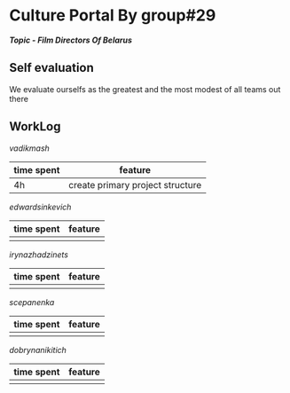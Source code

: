 # Culture Portal By group#29

***Topic - Film Directors Of Belarus***


## Self evaluation

We evaluate ourselfs as the greatest and the most modest of all teams out there


## WorkLog 

*vadikmash*

| time spent | feature |
|-----------|------------|
| 4h | create primary project structure |

*edwardsinkevich*

| time spent | feature |
|-----------|------------|
| | |

*irynazhadzinets*

| time spent | feature |
|-----------|------------|
|  |  |

*scepanenka*

| time spent | feature |
|-----------|------------|
|  |  |

*dobrynanikitich*

| time spent | feature |
|-----------|------------|
|  |  |
